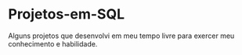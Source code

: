 # Projetos-em-SQL
Alguns projetos que desenvolvi em meu tempo livre para exercer meu conhecimento e habilidade.
